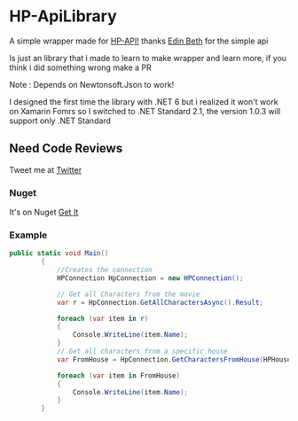# HP-ApiLibrary

A simple wrapper made for [HP-API!](https://hp-api.herokuapp.com/) thanks [Edin Beth](https://twitter.com/edinbeth) for the simple api

Is just an library that i made to learn to make wrapper and learn more, if you think i did something wrong make a PR 

Note : Depends on Newtonsoft.Json to work! 

I designed the first time the library with .NET 6 but i realized it won't work on Xamarin Fomrs
so I switched to .NET Standard 2.1, the version 1.0.3 will support only .NET Standard

## Need Code Reviews 

Tweet me at [Twitter](https://twitter.com/ICotcariu)

### Nuget

It's on Nuget [Get It](https://www.nuget.org/packages/HP-ApiLibrary/1.0.2)

### Example 

```csharp
public static void Main()
        {
            //Creates the connection 
            HPConnection HpConnection = new HPConnection();

            // Get all Characters from the movie
            var r = HpConnection.GetAllCharactersAsync().Result;

            foreach (var item in r)
            {
                Console.WriteLine(item.Name);
            }
            // Get all characters from a specific house
            var FromHouse = HpConnection.GetCharactersFromHouse(HPHouse.Hufflepuff).Result;

            foreach (var item in FromHouse)
            {
                Console.WriteLine(item.Name);
            }
        }
```	